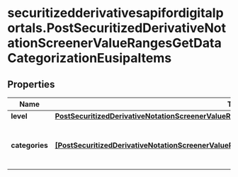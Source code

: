 # securitizedderivativesapifordigitalportals.PostSecuritizedDerivativeNotationScreenerValueRangesGetDataCategorizationEusipaItems

## Properties

Name | Type | Description | Notes
------------ | ------------- | ------------- | -------------
**level** | [**PostSecuritizedDerivativeNotationScreenerValueRangesGetDataCategorizationEusipaItemsLevel**](PostSecuritizedDerivativeNotationScreenerValueRangesGetDataCategorizationEusipaItemsLevel.md) |  | [optional] 
**categories** | [**[PostSecuritizedDerivativeNotationScreenerValueRangesGetDataCategorizationEusipaCategoriesItems]**](PostSecuritizedDerivativeNotationScreenerValueRangesGetDataCategorizationEusipaCategoriesItems.md) | List of categories for the given level of the categorization. | [optional] 


